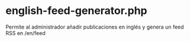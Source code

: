 # english-feed-generator.php
Permite al administrador añadir publicaciones en inglés y genera un feed RSS en /en/feed
